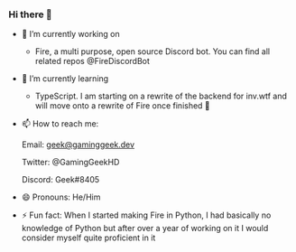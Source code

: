 ### Hi there 👋

- 🔭 I’m currently working on
  * Fire, a multi purpose, open source Discord bot. You can find all related repos @FireDiscordBot

- 🌱 I’m currently learning
  * TypeScript. I am starting on a rewrite of the backend for inv.wtf and will move onto a rewrite of Fire once finished 👀
  
- 📫 How to reach me:

  Email: geek@gaminggeek.dev
  
  Twitter: @GamingGeekHD
  
  Discord: Geek#8405
  
- 😄 Pronouns: He/Him

- ⚡ Fun fact:
   When I started making Fire in Python, I had basically no knowledge of Python but after over a year of working on it I would consider myself quite proficient in    it 
